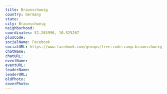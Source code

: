 ```yaml
---
title: Braunschweig
country: Germany
state: 
city: Braunschweig
neighborhood: 
coordinates: 52.263996, 10.525267
plusCode:
socialName: Facebook
socialURL: https://www.facebook.com/groups/free.code.camp.braunschweig
chatName:
chatURL:
eventName:
eventURL:
leaderName:
leaderURL:
oldPhoto: 
coverPhoto:
---
```

